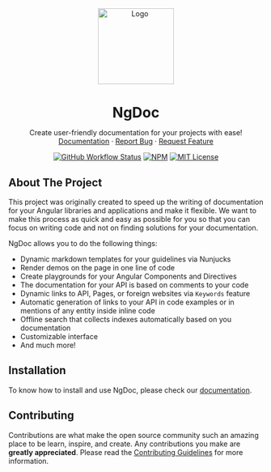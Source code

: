 <div align="center">
  <a href="https://github.com/ng-doc/ng-doc">
    <img src="https://ng-doc.com/assets/images/ng-doc.svg?raw=true" alt="Logo" height="150px">
  </a>
<h1 align="center" style="margin-bottom: 0; border-bottom: 0">NgDoc</h1>
  <p align="center">
    Create user-friendly documentation for your projects with ease!
    <br />
    <a href="https://ng-doc.com/">Documentation</a>
    ·
    <a href="https://github.com/ng-doc/ng-doc/issues/new/choose">Report Bug</a>
    ·
    <a href="https://github.com/ng-doc/ng-doc/issues/new/choose">Request Feature</a>

[![GitHub Workflow Status][build-shield]][build-url]
[![NPM][npm-shield]][npm-url]
[![MIT License][license-shield]][license-url]

  </p>
</div>

<!-- ABOUT THE PROJECT -->
<!-- bump -->

## About The Project

This project was originally created to speed up the writing of documentation for your Angular
libraries and applications and make it flexible. We want to make this process as quick and easy as
possible for you so that you can focus on writing code and not on finding solutions for your
documentation.

NgDoc allows you to do the following things:

- Dynamic markdown templates for your guidelines via Nunjucks
- Render demos on the page in one line of code
- Create playgrounds for your Angular Components and Directives
- The documentation for your API is based on comments to your code
- Dynamic links to API, Pages, or foreign websites via `Keywords` feature
- Automatic generation of links to your API in code examples or in mentions of any entity inside
  inline code
- Offline search that collects indexes automatically based on you documentation
- Customizable interface
- And much more!

<!-- GETTING STARTED -->

## Installation

To know how to install and use NgDoc, please check our [documentation](https://ng-doc.com/).

<!-- CONTRIBUTING -->

## Contributing

Contributions are what make the open source community such an amazing place to be learn, inspire,
and create. Any contributions you make are **greatly appreciated**. Please read the
[Contributing Guidelines](CONTRIBUTING.md) for more information.

<!-- MARKDOWN LINKS & IMAGES -->
<!-- https://www.markdownguide.org/basic-syntax/#reference-style-links -->

[npm-shield]: https://img.shields.io/npm/v/@ng-doc/builder.svg?style=for-the-badge
[npm-url]: https://www.npmjs.com/package/@ng-doc/builder
[license-shield]: https://img.shields.io/github/license/ng-doc/ng-doc.svg?style=for-the-badge
[license-url]: https://github.com/ng-doc/ng-doc/blob/main/LICENSE
[build-shield]: https://img.shields.io/github/actions/workflow/status/ng-doc/ng-doc/release.yml?style=for-the-badge&branch=release
[build-url]: https://github.com/ng-doc/ng-doc/actions
